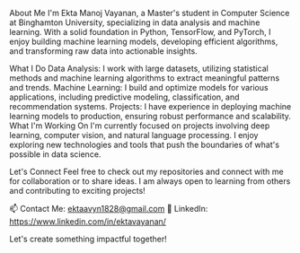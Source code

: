 About Me
I'm Ekta Manoj Vayanan, a Master's student in Computer Science at Binghamton University, specializing in data analysis and machine learning. With a solid foundation in Python, TensorFlow, and PyTorch, I enjoy building machine learning models, developing efficient algorithms, and transforming raw data into actionable insights.

What I Do
Data Analysis: I work with large datasets, utilizing statistical methods and machine learning algorithms to extract meaningful patterns and trends.
Machine Learning: I build and optimize models for various applications, including predictive modeling, classification, and recommendation systems.
Projects: I have experience in deploying machine learning models to production, ensuring robust performance and scalability.
What I'm Working On
I'm currently focused on projects involving deep learning, computer vision, and natural language processing. I enjoy exploring new technologies and tools that push the boundaries of what's possible in data science.

Let's Connect
Feel free to check out my repositories and connect with me for collaboration or to share ideas. I am always open to learning from others and contributing to exciting projects!

📫 Contact Me: ektaavyn1828@gmail.com
💼 LinkedIn: https://www.linkedin.com/in/ektavayanan/

Let's create something impactful together!

<!---
ektav118 is a ✨ special ✨ repository because its `README.md` (this file) appears on your GitHub profile.
You can click the Preview link to take a look at your changes.
--->
